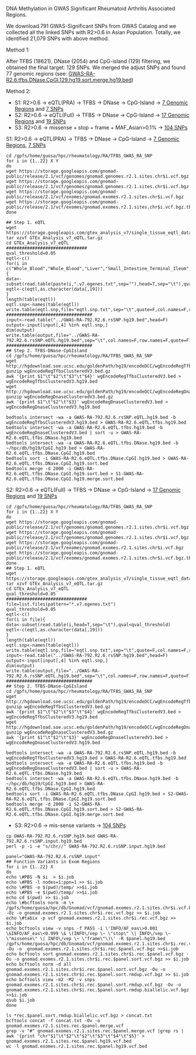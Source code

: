 DNA Methylation in GWAS Significant Rheumatoid Arthritis Associated Regions. 

We download 791 GWAS-Significant SNPs from GWAS Catalog and we collected all the linked SNPs with R2>0.6 in Asian Population. Totally, we identified 21,079 SNPs with above method. 

Method 1:

After TFBS (18621), DNase (2054) and CpG-island (129) filtering, we obtained the final target: 129 SNPs. We merged the adjust SNPs and found 77 genomic regions (see: [GWAS-RA-R2.6.tfbs.DNase.CpGI.129.hg19.sort.merge.hg19.bed](https://raw.githubusercontent.com/Shicheng-Guo/HowtoBook/master/rheumatology/RA/TFBS-GWAS-SNP/GWAS-RA-R2.6.tfbs.DNase.CpGI.129.hg19.sort.merge.hg19.bed))

Method 2: 

* S1: R2>0.6 -> eQTL(PRA) -> TFBS -> DNase -> CpG-Island -> [7 Genomic Regions](S1-GWAS-RA-R2.6.eQTL.tfbs.DNase.CpGI.hg19.merge.sort.bed) and [7 SNPs](S1-GWAS-RA-R2.6.eQTL.tfbs.DNase.CpGI.hg19.bed)
* S2: R2>0.6 -> eQTL(Full) -> TFBS -> DNase -> CpG-Island -> [17 Genomic Regions](S2-GWAS-RA-R2.6.eQTL.tfbs.DNase.CpGI.hg19.merge.sort.bed) and [19 SNPs](S2-GWAS-RA-R2.6.eQTL.tfbs.DNase.CpGI.hg19.sort.bed)
* S3: R2>0.6 -> missense + stop + frame + MAF_Asian>0.1% -> [104 SNPs](gnomad.exomes.r2.1.sites.rec.GWAS-RA-792.R2.6.rsSNP.input.hg19.vcf.bed)

S1: R2>0.6 -> eQTL(PRA) -> TFBS -> DNase -> CpG-Island -> [7 Genomic Regions](S1-GWAS-RA-R2.6.eQTL.tfbs.DNase.CpGI.hg19.merge.sort.bed), [7 SNPs](S1-GWAS-RA-R2.6.eQTL.tfbs.DNase.CpGI.hg19.bed)
```
cd /gpfs/home/guosa/hpc/rheumatology/RA/TFBS_GWAS_RA_SNP
for i in {1..22} X Y
do
wget https://storage.googleapis.com/gnomad-public/release/2.1/vcf/genomes/gnomad.genomes.r2.1.sites.chr$i.vcf.bgz
wget https://storage.googleapis.com/gnomad-public/release/2.1/vcf/genomes/gnomad.genomes.r2.1.sites.chr$i.vcf.bgz.tbi
wget https://storage.googleapis.com/gnomad-public/release/2.1/vcf/exomes/gnomad.exomes.r2.1.sites.chr$i.vcf.bgz
wget https://storage.googleapis.com/gnomad-public/release/2.1/vcf/exomes/gnomad.exomes.r2.1.sites.chr$i.vcf.bgz.tbi
done

## Step 1. eQTL
wget https://storage.googleapis.com/gtex_analysis_v7/single_tissue_eqtl_data/GTEx_Analysis_v7_eQTL.tar.gz
tar xzvf GTEx_Analysis_v7_eQTL.tar.gz
cd GTEx_Analysis_v7_eQTL
###############################
qval_threshold=0.05
eqtl<-c()
for(i in c("Whole_Blood","Whole_Blood","Liver","Small_Intestine_Terminal_Ileum","Stomach","Colon_Sigmoid","Lung","Spleen","Ovary")){
data<-subset(read.table(paste(i,".v7.egenes.txt",sep=""),head=T,sep="\t"),qval<qval_threshold)
eqtl<-c(eqtl,as.character(data[,19]))
}
length(table(eqtl))
eqtl.snp<-names(table(eqtl))
write.table(eqtl.snp,file="eqtl.snp.txt",sep="\t",quote=F,col.names=F,row.names=F)
#################################
input<-read.table("../GWAS-RA-792.R2.6.rsSNP.hg19.bed",head=F)
output<-input[input[,4] %in% eqtl.snp,]
dim(output)
write.table(output,file="../GWAS-RA-792.R2.6.rsSNP.eQTL.hg19.bed",sep="\t",col.names=F,row.names=F,quote=F)
#################################
## Step 2. TFBS-DNase-CpGIsland
cd /gpfs/home/guosa/hpc/rheumatology/RA/TFBS_GWAS_RA_SNP
wget http://hgdownload.soe.ucsc.edu/goldenPath/hg19/encodeDCC/wgEncodeRegTfbsClustered/wgEncodeRegTfbsClusteredV3.bed.gz
gunzip wgEncodeRegTfbsClusteredV3.bed.gz
awk '{print $1"\t"$2"\t"$3"\t"$4}' wgEncodeRegTfbsClusteredV3.bed > wgEncodeRegTfbsClusteredV3.hg19.bed
wget http://hgdownload.soe.ucsc.edu/goldenPath/hg19/encodeDCC/wgEncodeRegDnaseClustered/wgEncodeRegDnaseClusteredV3.bed.gz
gunzip wgEncodeRegDnaseClusteredV3.bed.gz
awk '{print $1"\t"$2"\t"$3}' wgEncodeRegDnaseClusteredV3.bed > wgEncodeRegDnaseClusteredV3.hg19.bed

bedtools intersect -wa -a GWAS-RA-792.R2.6.rsSNP.eQTL.hg19.bed -b wgEncodeRegTfbsClusteredV3.hg19.bed > GWAS-RA-R2.6.eQTL.tfbs.hg19.bed
bedtools intersect -wa -a GWAS-RA-R2.6.eQTL.tfbs.hg19.bed -b wgEncodeRegDnaseClusteredV3.bed | sort -u > GWAS-RA-R2.6.eQTL.tfbs.DNase.hg19.bed
bedtools intersect -wa -a GWAS-RA-R2.6.eQTL.tfbs.DNase.hg19.bed -b ~/hpc/db/hg19/CpGI.hg19.bed > GWAS-RA-R2.6.eQTL.tfbs.DNase.CpGI.hg19.bed
bedtools sort -i GWAS-RA-R2.6.eQTL.tfbs.DNase.CpGI.hg19.bed > GWAS-RA-R2.6.eQTL.tfbs.DNase.CpGI.hg19.sort.bed
bedtools merge -d 2000 -i GWAS-RA-R2.6.eQTL.tfbs.DNase.CpGI.hg19.sort.bed > S1-GWAS-RA-R2.6.eQTL.tfbs.DNase.CpGI.hg19.merge.sort.bed
```
S2: R2>0.6 -> eQTL(Full) -> TFBS -> DNase -> CpG-Island -> [17 Genomic Regions](S2-GWAS-RA-R2.6.eQTL.tfbs.DNase.CpGI.hg19.merge.sort.bed) and [19 SNPs](S2-GWAS-RA-R2.6.eQTL.tfbs.DNase.CpGI.hg19.sort.bed)
```
cd /gpfs/home/guosa/hpc/rheumatology/RA/TFBS_GWAS_RA_SNP
for i in {1..22} X Y
do
wget https://storage.googleapis.com/gnomad-public/release/2.1/vcf/genomes/gnomad.genomes.r2.1.sites.chr$i.vcf.bgz
wget https://storage.googleapis.com/gnomad-public/release/2.1/vcf/genomes/gnomad.genomes.r2.1.sites.chr$i.vcf.bgz.tbi
wget https://storage.googleapis.com/gnomad-public/release/2.1/vcf/exomes/gnomad.exomes.r2.1.sites.chr$i.vcf.bgz
wget https://storage.googleapis.com/gnomad-public/release/2.1/vcf/exomes/gnomad.exomes.r2.1.sites.chr$i.vcf.bgz.tbi
done
## Step 1. eQTL
wget https://storage.googleapis.com/gtex_analysis_v7/single_tissue_eqtl_data/GTEx_Analysis_v7_eQTL.tar.gz
tar xzvf GTEx_Analysis_v7_eQTL.tar.gz
cd GTEx_Analysis_v7_eQTL
qval_threshold=0.05
###############################
file=list.files(pattern="*.v7.egenes.txt")
qval_threshold=0.05
eqtl<-c()
for(i in file){
data<-subset(read.table(i,head=T,sep="\t"),qval<qval_threshold)
eqtl<-c(eqtl,as.character(data[,19]))
}
length(table(eqtl))
eqtl.snp<-names(table(eqtl))
write.table(eqtl.snp,file="eqtl.snp.txt",sep="\t",quote=F,col.names=F,row.names=F)
input<-read.table("../GWAS-RA-792.R2.6.rsSNP.hg19.bed",head=F)
output<-input[input[,4] %in% eqtl.snp,]
dim(output)
write.table(output,file="../GWAS-RA-792.R2.6.rsSNP.eQTL.hg19.bed",sep="\t",col.names=F,row.names=F,quote=F)
#################################
## Step 2. TFBS-DNase-CpGIsland
cd /gpfs/home/guosa/hpc/rheumatology/RA/TFBS_GWAS_RA_SNP
wget http://hgdownload.soe.ucsc.edu/goldenPath/hg19/encodeDCC/wgEncodeRegTfbsClustered/wgEncodeRegTfbsClusteredV3.bed.gz
gunzip wgEncodeRegTfbsClusteredV3.bed.gz
awk '{print $1"\t"$2"\t"$3"\t"$4}' wgEncodeRegTfbsClusteredV3.bed > wgEncodeRegTfbsClusteredV3.hg19.bed
wget http://hgdownload.soe.ucsc.edu/goldenPath/hg19/encodeDCC/wgEncodeRegDnaseClustered/wgEncodeRegDnaseClusteredV3.bed.gz
gunzip wgEncodeRegDnaseClusteredV3.bed.gz
awk '{print $1"\t"$2"\t"$3}' wgEncodeRegDnaseClusteredV3.bed > wgEncodeRegDnaseClusteredV3.hg19.bed

bedtools intersect -wa -a GWAS-RA-792.R2.6.rsSNP.eQTL.hg19.bed -b wgEncodeRegTfbsClusteredV3.hg19.bed > GWAS-RA-R2.6.eQTL.tfbs.hg19.bed
bedtools intersect -wa -a GWAS-RA-R2.6.eQTL.tfbs.hg19.bed -b wgEncodeRegDnaseClusteredV3.bed | sort -u > GWAS-RA-R2.6.eQTL.tfbs.DNase.hg19.bed
bedtools intersect -wa -a GWAS-RA-R2.6.eQTL.tfbs.DNase.hg19.bed -b ~/hpc/db/hg19/CpGI.hg19.bed > GWAS-RA-R2.6.eQTL.tfbs.DNase.CpGI.hg19.bed
bedtools sort -i GWAS-RA-R2.6.eQTL.tfbs.DNase.CpGI.hg19.bed > S2-GWAS-RA-R2.6.eQTL.tfbs.DNase.CpGI.hg19.sort.bed
bedtools merge -d 2000 -i S2-GWAS-RA-R2.6.eQTL.tfbs.DNase.CpGI.hg19.sort.bed > S2-GWAS-RA-R2.6.eQTL.tfbs.DNase.CpGI.hg19.merge.sort.bed
```
* S3: R2>0.6 -> mis-sense variants -> [104 SNPs](gnomad.exomes.r2.1.sites.rec.GWAS-RA-792.R2.6.rsSNP.input.hg19.vcf.bed)
```
cp GWAS-RA-792.R2.6.rsSNP.hg19.bed GWAS-RA-792.R2.6.rsSNP.input.hg19.bed
perl -p -i -e "s/chr//" GWAS-RA-792.R2.6.rsSNP.input.hg19.bed

panel="GWAS-RA-792.R2.6.rsSNP.input"
## Function Variants in Exom Regions
for i in {1..22} X 
do
echo \#PBS -N $i  > $i.job
echo \#PBS -l nodes=1:ppn=1 >> $i.job
echo \#PBS -o $(pwd)/temp/ >>$i.job
echo \#PBS -e $(pwd)/temp/ >>$i.job
echo cd $(pwd) >> $i.job
echo \#bcftools norm -m \+ /gpfs/home/guosa/hpc/db/Gnomad/vcf/gnomad.exomes.r2.1.sites.chr$i.vcf.bgz -Oz -o gnomad.exomes.r2.1.sites.chr$i.rec.vcf.bgz >> $i.job
echo \#tabix -p vcf gnomad.exomes.r2.1.sites.chr$i.rec.vcf.bgz >> $i.job
echo bcftools view -v snps -f PASS -i \'INFO/AF_eas\>0.001 \&INFO/AF_eas\<0.999 \& \(INFO\/vep \~ \"stop\" \| INFO\/vep \~ \"missense\" \| INFO\/vep \~ \"frame\"\)\' -R $panel.hg19.bed  /gpfs/home/guosa/hpc/db/Gnomad/vcf/gnomad.exomes.r2.1.sites.chr$i.rec.vcf.bgz -Ou -o  gnomad.exomes.r2.1.sites.chr$i.rec.$panel.vcf.bgz >>$i.job
echo bcftools sort gnomad.exomes.r2.1.sites.chr$i.rec.$panel.vcf.bgz -Ou -o gnomad.exomes.r2.1.sites.chr$i.rec.$panel.sort.vcf.bgz >> $i.job
echo bcftools norm -d all gnomad.exomes.r2.1.sites.chr$i.rec.$panel.sort.vcf.bgz -Ou -o gnomad.exomes.r2.1.sites.chr$i.rec.$panel.sort.rmdup.vcf.bgz >> $i.job
echo bcftools view -m2 -M2 -v snps gnomad.exomes.r2.1.sites.chr$i.rec.$panel.sort.rmdup.vcf.bgz -Ov -o gnomad.exomes.r2.1.sites.chr$i.rec.$panel.sort.rmdup.biallelic.vcf.bgz >>$i.job
qsub $i.job
done

ls *rec.$panel.sort.rmdup.biallelic.vcf.bgz > concat.txt
bcftools concat -f concat.txt -Ov -o gnomad.exomes.r2.1.sites.rec.$panel.merge.vcf
grep -v "#" gnomad.exomes.r2.1.sites.rec.$panel.merge.vcf |grep rs | awk '{print "chr"$1"\t"$2"\t"$2"\t"$3"\t"$4"\t"$5}' > gnomad.exomes.r2.1.sites.rec.$panel.hg19.vcf.bed
wc -l gnomad.exomes.r2.1.sites.rec.$panel.hg19.vcf.bed
```

